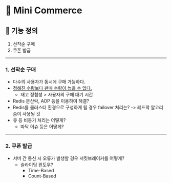# 🚀️ Mini Commerce

## 📌 기능 정의
1. 선착순 구매
2. 쿠폰 발급

---

### 1. 선착순 구매

- 다수의 사용자가 동시에 구매 가능하다.
- <u>정해진 수량보다 판매 수량이 높을 수 없다.</u>
  + 재고 정합성 > 사용자의 구매 대기 시간
- Redis 분산락, AOP 등을 이용하여 해결?
- Redis를 클러스터 환경으로 구성하게 될 경우 failover 처리는? -> 레드락 알고리즘이 사용될 것
- 큐 등 비동기 처리는 어떻게?
  - 따닥 이슈 등은 어떻게?

---
### 2. 쿠폰 발급

- 서버 간 통신 시 오류가 발생할 경우 서킷브레이커를 어떻게?
  - 슬라이딩 윈도우?
    - Time-Based
    - Count-Based


